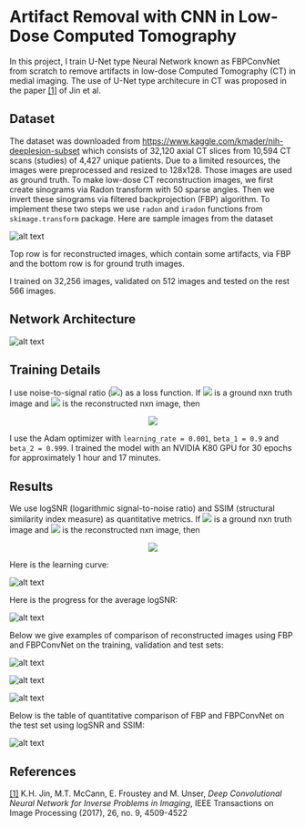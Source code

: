 # Artifact Removal with CNN in Low-Dose Computed Tomography
In this project, I train U-Net type Neural Network known as FBPConvNet from scratch to remove artifacts in low-dose Computed Tomography (CT) in medial imaging. The use of U-Net type architecure in CT was proposed in the paper <a href="https://arxiv.org/abs/1611.03679">[1]</a> of Jin et al.

## Dataset

The dataset was downloaded from https://www.kaggle.com/kmader/nih-deeplesion-subset which consists of 32,120 axial CT slices from 10,594 CT scans (studies) of 4,427 unique patients. Due to a limited resources, the images were preprocessed and resized to 128x128. Those images are used as ground truth. To make low-dose CT reconstruction images, we first create sinograms via Radon transform with 50 sparse angles. Then we invert these sinograms via filtered backprojection (FBP) algorithm. To implement these two steps we use `radon` and `iradon` functions from `skimage.transform` package. Here are sample images from the dataset

![alt text](https://github.com/yernat-assylbekov/Artifact-Removal-with-CNN-in-Low-Dose-Computed-Tomography/blob/master/sample_data.png?raw=true)<br>

Top row is for reconstructed images, which contain some artifacts, via FBP and the bottom row is for ground truth images.<br>

I trained on 32,256 images, validated on 512 images and tested on the rest 566 images.

## Network Architecture

![alt text](https://github.com/yernat-assylbekov/Artifact-Removal-with-CNN-in-Low-Dose-Computed-Tomography/blob/master/u_net_architecture.png?raw=true)<br>

## Training Details

I use noise-to-signal ratio (<img src="https://render.githubusercontent.com/render/math?math=\text{NSR}">) as a loss function.  If <img src="https://render.githubusercontent.com/render/math?math=\displaystyle x=(x_{ij})_{i,j=1}^n"> is a ground nxn truth image and <img src="https://render.githubusercontent.com/render/math?math=\displaystyle \hat x=(\hat x_{ij})_{i,j=1}^n"> is the reconstructed nxn image, then<br>
<p align="center">
  <img src="https://render.githubusercontent.com/render/math?math=\displaystyle\text{NSR}(x,\hat x)=\frac{\sqrt{\sum_{i,j=1}^n (x_{ij} - \hat x_{ij})^2}}{\sqrt{\sum_{i,j=1}^n x_{ij}^2}}.">
</p>

I use the Adam optimizer with `learning_rate = 0.001`, `beta_1 = 0.9` and `beta_2 = 0.999`. I trained the model with an NVIDIA K80 GPU for 30 epochs for approximately 1 hour and 17 minutes. 

## Results

We use logSNR (logarithmic signal-to-noise ratio) and SSIM (structural similarity index measure) as quantitative metrics. If <img src="https://render.githubusercontent.com/render/math?math=\displaystyle x=(x_{ij})_{i,j=1}^n"> is a ground nxn truth image and <img src="https://render.githubusercontent.com/render/math?math=\displaystyle \hat x=(\hat x_{ij})_{i,j=1}^n"> is the reconstructed nxn image, then<br>
<p align="center">
  <img src="https://render.githubusercontent.com/render/math?math=\displaystyle\text{logSNR}(x,\hat x)=20\log_{10}\frac{\sqrt{\sum_{i,j=1}^n x_{ij}^2}}{\sqrt{\sum_{i,j=1}^n (x_{ij} - \hat x_{ij})^2}}.">
</p>

Here is the learning curve:

![alt text](https://github.com/yernat-assylbekov/Artifact-Removal-with-CNN-in-Low-Dose-Computed-Tomography/blob/master/learning_curve.png?raw=true)<br>

Here is the progress for the average logSNR:

![alt text](https://github.com/yernat-assylbekov/Artifact-Removal-with-CNN-in-Low-Dose-Computed-Tomography/blob/master/avg_logSNR.png?raw=true)<br>

Below we give examples of comparison of reconstructed images using FBP and FBPConvNet on the training, validation and test sets:

![alt text](https://github.com/yernat-assylbekov/Artifact-Removal-with-CNN-in-Low-Dose-Computed-Tomography/blob/master/training_data_ex.png?raw=true)<br>

![alt text](https://github.com/yernat-assylbekov/Artifact-Removal-with-CNN-in-Low-Dose-Computed-Tomography/blob/master/validation_data_ex.png?raw=true)<br>

![alt text](https://github.com/yernat-assylbekov/Artifact-Removal-with-CNN-in-Low-Dose-Computed-Tomography/blob/master/testing_data_ex.png?raw=true)<br>

Below is the table of quantitative comparison of FBP and FBPConvNet on the test set using logSNR and SSIM:

![alt text](https://github.com/yernat-assylbekov/Artifact-Removal-with-CNN-in-Low-Dose-Computed-Tomography/blob/master/table_of_comparison_numeric.png?raw=true)<br>

## References

<a href="https://arxiv.org/abs/1611.03679">[1]</a> K.H. Jin, M.T. McCann, E. Froustey and M. Unser, <i>Deep Convolutional Neural Network for Inverse Problems in Imaging</i>, IEEE Transactions on Image Processing (2017), 26, no. 9, 4509-4522
